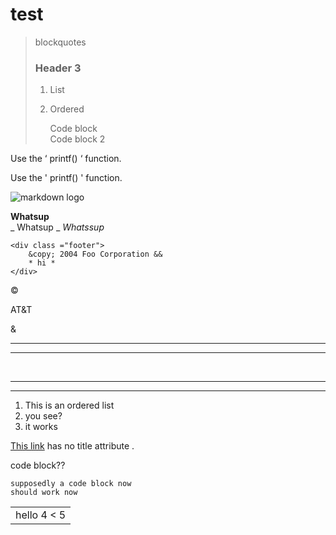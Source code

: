 # test

> blockquotes
>### Header 3
> 1. List
> 2. Ordered
>
>
>		Code block  
>		Code block 2

Use the  ‘ printf() ‘  function.  

Use the  ' printf() '  function.

![markdown logo](https://upload.wikimedia.org/wikipedia/commons/4/48/Markdown-mark.svg)

__Whatsup__ <br />
 _ Whatsup _ 
 _Whatssup_

	<div class ="footer">
		&copy; 2004 Foo Corporation &&
		* hi *
	</div>


&copy;

AT&T

&amp;

***

<hr />
<br />

* * *

*****


1. This is an ordered list
2. you see?
99. it works

[This link](http://images.google.com/images?num=30&q=larry+bird) has no title attribute .

code block??
    
    supposedly a code block now
    should work now

<table>
	<tr>
		<td>hello 4 < 5</td>
	</tr>
<table>  

